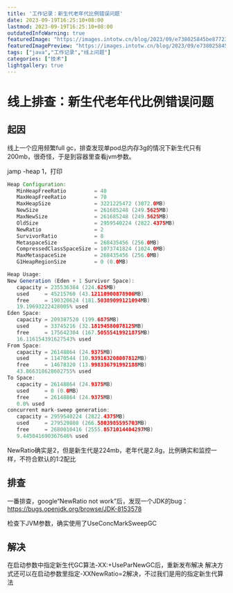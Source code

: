 ```yaml
---
title: '工作记录：新生代老年代比例错误问题'
date: 2023-09-19T16:25:10+08:00
lastmod: 2023-09-19T16:25:10+08:00
outdatedInfoWarning: true
featuredImage: "https://images.intotw.cn/blog/2023/09/e738025845be87723dbf01a3442ea7b7.jpeg"
featuredImagePreview: "https://images.intotw.cn/blog/2023/09/e738025845be87723dbf01a3442ea7b7.jpeg"
tags: ["java","工作记录","线上问题"]
categories: ["技术"]
lightgallery: true
---
```


# 线上排查：新生代老年代比例错误问题

## 起因

线上一个应用频繁full gc，排查发现单pod总内存3g的情况下新生代只有200mb，很奇怪，于是到容器里查看jvm参数。

jamp -heap 1，打印

```java
Heap Configuration:
   MinHeapFreeRatio         = 40
   MaxHeapFreeRatio         = 70
   MaxHeapSize              = 3221225472 (3072.0MB)
   NewSize                  = 261685248 (249.5625MB)
   MaxNewSize               = 261685248 (249.5625MB)
   OldSize                  = 2959540224 (2822.4375MB)
   NewRatio                 = 2
   SurvivorRatio            = 8
   MetaspaceSize            = 268435456 (256.0MB)
   CompressedClassSpaceSize = 1073741824 (1024.0MB)
   MaxMetaspaceSize         = 268435456 (256.0MB)
   G1HeapRegionSize         = 0 (0.0MB)

Heap Usage:
New Generation (Eden + 1 Survivor Space):
   capacity = 235536384 (224.625MB)
   used     = 45215760 (43.12110900878906MB)
   free     = 190320624 (181.50389099121094MB)
   19.19693222428005% used
Eden Space:
   capacity = 209387520 (199.6875MB)
   used     = 33745216 (32.18194580078125MB)
   free     = 175642304 (167.50555419921875MB)
   16.116154391627543% used
From Space:
   capacity = 26148864 (24.9375MB)
   used     = 11470544 (10.939163208007812MB)
   free     = 14678320 (13.998336791992188MB)
   43.866318628602755% used
To Space:
   capacity = 26148864 (24.9375MB)
   used     = 0 (0.0MB)
   free     = 26148864 (24.9375MB)
   0.0% used
concurrent mark-sweep generation:
   capacity = 2959540224 (2822.4375MB)
   used     = 279529808 (266.5803985595703MB)
   free     = 2680010416 (2555.8571014404297MB)
   9.445041690367646% used
```

NewRatio确实是2，但是新生代是224mb，老年代是2.8g，比例确实和监控一样，不符合默认的1:2配比

## 排查

一番排查，google“NewRatio not work”后，发现一个JDK的bug：
https://bugs.openjdk.org/browse/JDK-8153578

检查下JVM参数，确实使用了UseConcMarkSweepGC

## 解决


在启动参数中指定新生代GC算法-XX:+UseParNewGC后，重新发布解决
解决方式还可以在启动参数里指定-XXNewRatio=2解决，不过我们是用的指定新生代算法
